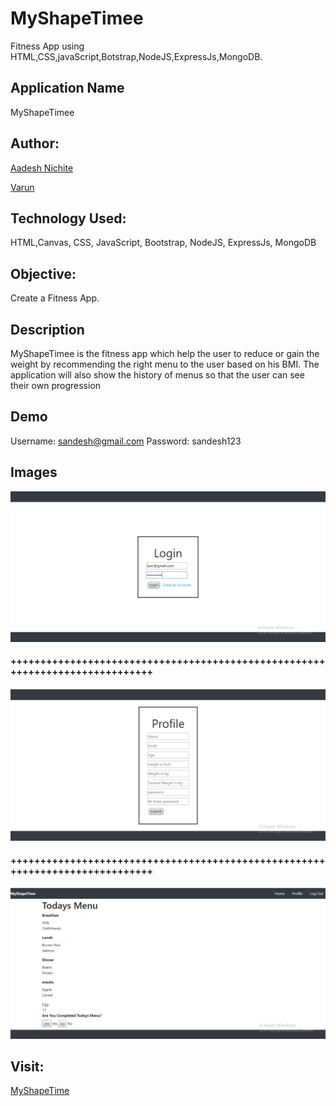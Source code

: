 # MyShapeTimee

Fitness App using HTML,CSS,javaScript,Botstrap,NodeJS,ExpressJs,MongoDB.

## Application Name
MyShapeTimee

## Author:

[Aadesh Nichite](https://github.com/AadeshNichite)

[Varun](https://github.com/varunprabhakaran22)

## Technology Used:

HTML,Canvas, CSS, JavaScript, Bootstrap, NodeJS, ExpressJs, MongoDB

## Objective:

Create a Fitness App.

## Description

MyShapeTimee is the fitness app which help the user to reduce or gain the weight by recommending the right menu to the user based on his BMI. The application will also show the history of menus so that the user can see their own progression

## Demo 
Username: sandesh@gmail.com
Password: sandesh123 

## Images

![Drag Racing](images/LoginPage.png)
#### +++++++++++++++++++++++++++++++++++++++++++++++++++++++++++++++++++++++++++++
![Drag Racing](images/SignUpPage.png)
#### +++++++++++++++++++++++++++++++++++++++++++++++++++++++++++++++++++++++++++++
![Drag Racing](images/DashBoard.png)


## Visit:
[MyShapeTime](https://musing-euclid-ef5911.netlify.com)
